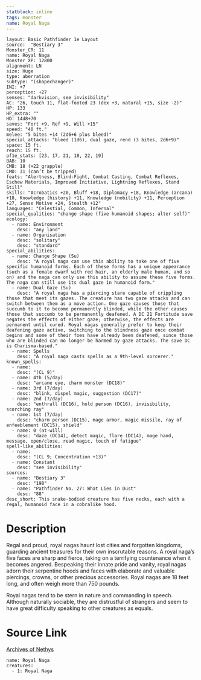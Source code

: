 ```yaml
---
statblock: inline
tags: monster
name: Royal Naga
---
```

```statblock
layout: Basic Pathfinder 1e Layout
source:  "Bestiary 3"
Monster_CR: 11
name: Royal Naga
Monster_XP: 12800
alignment: LN
size: Huge
type: aberration
subtype: "(shapechanger)"
INI: +7
perception: +27
senses: "darkvision, see invisibility"
AC: "26, touch 11, flat-footed 23 (dex +3, natural +15, size -2)"
HP: 133
HP_extra: ""
HD: 14d8+70
saves: "Fort +9, Ref +9, Will +15"
speed: "40 ft."
melee: "5 bites +14 (2d6+6 plus bleed)"
special_attacks: "bleed (1d6), dual gaze, rend (3 bites, 2d6+9)"
space: 15 ft.
reach: 15 ft.
pf1e_stats: [23, 17, 21, 18, 22, 19]
BAB: 10
CMB: 18 (+22 grapple)
CMD: 31 (can’t be tripped)
feats: "Alertness, Blind-Fight, Combat Casting, Combat Reflexes, Eschew Materials, Improved Initiative, Lightning Reflexes, Stand Still"
skills: "Acrobatics +20, Bluff +18, Diplomacy +18, Knowledge (arcana) +18, Knowledge (history) +11, Knowledge (nobility) +11, Perception +27, Sense Motive +24, Stealth +12"
languages: "Celestial, Common, Infernal"
special_qualities: "change shape (five humanoid shapes; alter self)"
ecology:
  - name: Environment
    desc: "any land"
  - name: Organisation
    desc: "solitary"
    desc: "standard"
special_abilities:
  - name: Change Shape (Su)
    desc: "A royal naga can use this ability to take one of five specific humanoid forms. Each of these forms has a unique appearance (such as a female dwarf with red hair, an elderly male human, and so on) and the naga can only use this ability to assume these five forms. The naga can still use its dual gaze in humanoid form."
  - name: Dual Gaze (Su)
    desc: "A royal naga has a piercing stare capable of crippling those that meet its gazes. The creature has two gaze attacks and can switch between them as a move action. One gaze causes those that succumb to it to become permanently blinded, while the other causes those that succumb to be permanently deafened. A DC 21 Fortitude save negates the effects of either gaze; otherwise, the effects are permanent until cured. Royal nagas generally prefer to keep their deafening gaze active, switching to the blindness gaze once combat begins and some of their foes have already been deafened, since those who are blinded can no longer be harmed by gaze attacks. The save DC is Charisma-based."
  - name: Spells
    desc: "A royal naga casts spells as a 9th-level sorcerer."
known_spells:
  - name:
    desc: "(CL 9)"
  - name: 4th (5/day)
    desc: "arcane eye, charm monster (DC18)"
  - name: 3rd (7/day)
    desc: "blink, dispel magic, suggestion (DC17)"
  - name: 2nd (7/day)
    desc: "enthrall (DC16), hold person (DC16), invisibility, scorching ray"
  - name: 1st (7/day)
    desc: "charm person (DC15), mage armor, magic missile, ray of enfeeblement (DC15), shield"
  - name: 0 (at-will)
    desc: "daze (DC14), detect magic, flare (DC14), mage hand, message, open/close, read magic, touch of fatigue"
spell-like_abilities:
  - name:
    desc: "(CL 9; Concentration +13)"
  - name: Constant
    desc: "see invisibility"
sources:
  - name: "Bestiary 3"
    desc: "198"
  - name: "Pathfinder No. 27: What Lies in Dust"
    desc: "88"
desc_short: This snake-bodied creature has five necks, each with a regal, humanoid face in a cobralike hood.
```
# Description
Regal and proud, royal nagas haunt lost cities and forgotten kingdoms, guarding ancient treasures for their own inscrutable reasons. A royal naga’s five faces are sharp and fierce, taking on a terrifying countenance when it becomes angered. Bespeaking their innate pride and vanity, royal nagas adorn their serpentine hoods and faces with elaborate and valuable piercings, crowns, or other precious accessories. Royal nagas are 18 feet long, and often weigh more than 750 pounds.

Royal nagas tend to be stern in nature and commanding in speech. Although naturally sociable, they are distrustful of strangers and seem to have great difficulty speaking to other creatures as equals.
# Source Link
[Archives of Nethys](https://aonprd.com/MonsterDisplay.aspx?ItemName=Royal%20Naga)
```encounter-table
name: Royal Naga
creatures:
  - 1: Royal Naga
```
